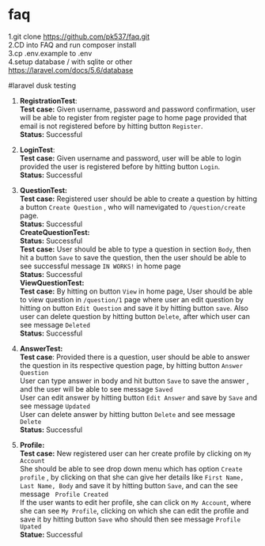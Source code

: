 # faq


1.git clone https://github.com/pk537/faq.git    
2.CD into FAQ and run composer install  
3.cp .env.example to .env   
4.setup database / with sqlite or other https://laravel.com/docs/5.6/database

#laravel dusk testing

1. **RegistrationTest**:   
 **Test case:** Given username, password and password confirmation, user will be able to register from register page to home page provided that email is not registered before by hitting button `Register`.   
 **Status:** Successful
 
 2. **LoginTest**:    
  **Test case:** Given username and password, user will be able to login provided the user is registered before by hitting button `Login`.    
  **Status:** Successful
 
 3. **QuestionTest:**  
   **Test case:** Registered user should be able to create a question by hitting a button `Create Question` , who will namevigated to `/question/create` page.  
   **Status:** Successful    
   **CreateQuestionTest:**  
   **Status:** Successful   
   **Test case:** User should be able to type a question in section `Body`, then hit a button `Save` to save the question, then the user should be able to see successful message `IN WORKS!` in home page  
   **Status:** Successful         
   **ViewQuestionTest:**  
   **Test case:** By hitting on button `View` in home page, User should be able to view question in `/question/1` page where user an edit question by hitting on button `Edit Question` and save it by hitting button `save`. Also user can delete question by hitting button `Delete`, after which user can see message `Deleted`    
   **Status:** Successful
   
  4. **AnswerTest:**  
  **Test case**: Provided there is a question, user should be able to answer the question in its respective question page, by hitting button `Answer Question`     
  User can type answer in body and hit button `Save` to save the answer , and the user will be able to see message `Saved`   
  User can edit answer by hitting button `Edit Answer` and save by `Save` and see message `Updated`  
  User can delete answer by hitting button `Delete` and see message `Delete`   
  **Status:** Successful
  
  5. **Profile:**  
  **Test case:** New registered user can her create profile by clicking on `My Account`     
  She should be able to see drop down menu which has option `Create profile` , by clicking on that she can give her details like `First Name, Last Name, Body` and save it by hitting button `Save`, and can the see message ` Profile Created`     
  If the user wants to edit her profile, she can click on `My Account`, where she can see `My Profile`, clicking on which she can edit the profile and save it by hitting button `Save` who should then see message `Profile Upated`    
  **Statue:** Successful 
  
   